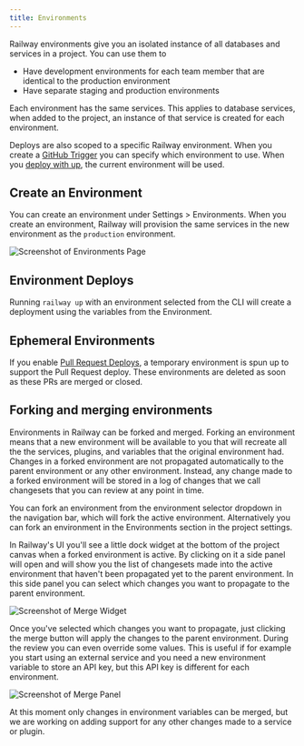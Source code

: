 ```yaml
---
title: Environments
---
```


Railway environments give you an isolated instance of all databases and services in a project.
You can use them to

- Have development environments for each team member that are identical to the
  production environment
- Have separate staging and production environments

Each environment has the same services. This applies to database services, when added to the
project, an instance of that service is created for each environment.

Deploys are also scoped to a specific Railway environment. When you create a [GitHub Trigger](/deploy/deployments#deploy-triggers) you can specify which environment to use. When you [deploy with up](/deploy/railway-up), the current environment will be used.

## Create an Environment

You can create an environment under Settings > Environments. When you create an environment, Railway will provision the same services in the new environment as the `production` environment.

<Image src="https://res.cloudinary.com/railway/image/upload/v1644621886/docs/Environments.gif"
            alt="Screenshot of Environments Page"
            layout="responsive"
            width={800} height={434} quality={100} />

## Environment Deploys

Running `railway up` with an environment selected from the CLI will create a deployment using the variables from the Environment.

## Ephemeral Environments

If you enable [Pull Request Deploys](/deploy/deployments#pr-environments), a temporary environment is spun up to support the Pull Request deploy. These environments are deleted as soon as these PRs are merged or closed.

## Forking and merging environments

Environments in Railway can be forked and merged. Forking an environment means that a new environment will be available to you that will recreate all the the services, plugins, and variables that the original environment had. Changes in a forked environment are not propagated automatically to the parent environment or any other environment. Instead, any change made to a forked environment will be stored in a log of changes that we call changesets that you can review at any point in time.

You can fork an environment from the environment selector dropdown in the navigation bar, which will fork the active environment. Alternatively you can fork an environment in the Environments section in the project settings.

In Railway's UI you'll see a little dock widget at the bottom of the project canvas when a forked environment is active. By clicking on it a side panel will open and will show you the list of changesets made into the active environment that haven't been propagated yet to the parent environment. In this side panel you can select which changes you want to propagate to the parent environment.

<Image src="https://res.cloudinary.com/railway/image/upload/v1690454775/environment-dock_niocez.png"
            alt="Screenshot of Merge Widget"
            layout="intrinsic"
            width={210 } height={45} quality={100} />

Once you've selected which changes you want to propagate, just clicking the merge button will apply the changes to the parent environment. During the review you can even override some values. This is useful if for example you start using an external service and you need a new environment variable to store an API key, but this API key is different for each environment.

<Image src="https://res.cloudinary.com/railway/image/upload/v1690455300/environment-merge_ktyx7a.png"
            alt="Screenshot of Merge Panel"
            layout="responsive"
            width={429} height={439} quality={100} />

At this moment only changes in environment variables can be merged, but we are working on adding support for any other changes made to a service or plugin.

